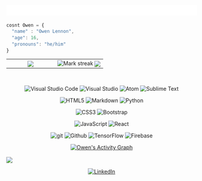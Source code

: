 




<!-- ![](text.svg) -->
<p align="center">
  <img src="https://github.com/ojlennon/ojlennon/blob/main/text.svg"/>
<p/>

``` javascript
cosnt Owen = {
  "name" : "Owen Lennon",
  "age": 16,
  "pronouns": "he/him"
}
```
<!-- ![ojlennon's github stats](https://github-readme-stats.vercel.app/api?username=ojlennon&show_icons=true&hide_border=true&theme=dark) -->
<!-- ![Top Langs](https://github-readme-stats.vercel.app/api/top-langs/?username=ojlennon&layout=compact&theme=dark&hide_border=true) -->
<table border="0">
<tr border="0">
<td width="50%" align="center">
<img  align="center"  src="https://github-readme-stats.anuraghazra1.vercel.app/api/top-langs/?username=ojlennon&theme=tokyonight&hide_border=true&no-bg=true&no-frame=true&langs_count=10"/>
</td>
<td width="50%" align="center">
<img  title="🔥 Get streak stats for your profile at git.io/streak-stats" alt="Mark streak" src="https://github-readme-streak-stats.herokuapp.com/?user=ojlennon&theme=tokyonight&hide_border=true" />
<img  align="center"  src="https://github-readme-stats.anuraghazra1.vercel.app/api?username=ojlennon&show_icons=true&include_all_commits=true&theme=tokyonight&hide_border=true&no-bg=true&no-frame=true" />
</td>
</tr>
</table>


<br>                     
<p  align="center">
<img  alt="Visual Studio Code"  src="https://img.shields.io/badge/Visual Studio Code-0078d7.svg?style=for-the-badge&logo=visual-studio-code&logoColor=white"/>
<img  alt="Visual Studio"  src="https://img.shields.io/badge/Visual Studio-5C2D91.svg?style=for-the-badge&logo=visual-studio&logoColor=white"/>
<img  alt="Atom"  src="https://img.shields.io/badge/Atom-%2366595C.svg?style=for-the-badge&logo=atom&logoColor=white"/>
<img  alt="Sublime Text"  src="https://img.shields.io/badge/sublime_text-%23575757.svg?style=for-the-badge&logo=sublime-text&logoColor=important"/>
</p>
<p  align="center">
<img  alt="HTML5"  src="https://img.shields.io/badge/html5-%23E34F26.svg?style=for-the-badge&logo=html5&logoColor=white"/>
<img  alt="Markdown"  src="https://img.shields.io/badge/markdown-%23000000.svg?style=for-the-badge&logo=markdown&logoColor=white"/>
<img  alt="Python"  src="https://img.shields.io/badge/python-%2314354C.svg?style=for-the-badge&logo=python&logoColor=white"/>
</p>
<p  align="center">
<img  alt="CSS3"  src="https://img.shields.io/badge/css3-%231572B6.svg?style=for-the-badge&logo=css3&logoColor=white"/>
<img  alt="Bootstrap"  src="https://img.shields.io/badge/bootstrap-%23563D7C.svg?style=for-the-badge&logo=bootstrap&logoColor=white"/>
</p>
<p  align="center">
<img  alt="JavaScript"  src="https://img.shields.io/badge/javascript-%23323330.svg?style=for-the-badge&logo=javascript&logoColor=%23F7DF1E"/>
<img  alt="React"  src="https://img.shields.io/badge/react-%2320232a.svg?style=for-the-badge&logo=react&logoColor=%2361DAFB"/>
</p>
<p  align="center">
<img  alt="git"  src="https://img.shields.io/badge/GIT-%23E34F26.svg?style=for-the-badge&logo=git&logoColor=white"/>
<img  alt="Github"  src="https://img.shields.io/badge/github-%23000000.svg?style=for-the-badge&logo=github&logoColor=white"/>
<img  alt="TensorFlow"  src="https://img.shields.io/badge/Tensor Flow-%23FF6F00.svg?style=for-the-badge&logo=TensorFlow&logoColor=white" />
<img  alt="Firebase"  src="https://img.shields.io/badge/firebase-%23039BE5.svg?style=for-the-badge&logo=firebase"/>
</p>


<p  align="center">
<a  href="https://github.com/ojlennon/github-readme-activity-graph"><img  alt="Owen's Activity Graph"  src="https://activity-graph.herokuapp.com/graph?username=ojlennon&bg_color=0D1117&color=5BCDEC&line=8F00FF&point=FFFFFF&hide_border=true&no-bg=true&no-frame=true" /></a>
</p>


<p  align="left">
<a href="https://github.com/ojlennon/chatapp">
  <img align="center" src="https://github-readme-stats.vercel.app/api/pin/?username=ojlennon&repo=chatapp&theme=tokyonight&hide_border=true&no-bg=true&no-frame=true" />
</a>
</p>

<p  align="center">
<a  href="https://www.linkedin.com/in/owen-lennon-185824185/"><img  alt="LinkedIn"  src="https://img.shields.io/badge/linkedin-%230077B5.svg?style=for-the-badge&logo=linkedin&logoColor=white"/></a>
 <p/>

                                              
